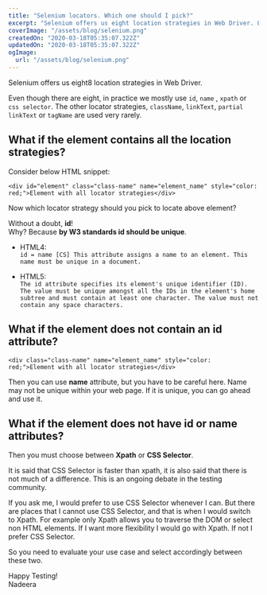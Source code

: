 ```yaml
---
title: "Selenium locators. Which one should I pick?"
excerpt: "Selenium offers us eight location strategies in Web Driver. Lets dive into which locator to pick when automating a scenario. "
coverImage: "/assets/blog/selenium.png"
createdOn: "2020-03-18T05:35:07.322Z"
updatedOn: "2020-03-18T05:35:07.322Z"
ogImage:
  url: "/assets/blog/selenium.png"
---
```


Selenium offers us eight8 location strategies in Web Driver.  

Even though there are eight, in practice we mostly
use `id`, `name` , `xpath` or `css selector`. The other locator
strategies, `className`, `linkText`, `partial linkText` or `tagName` are used very rarely.

## What if the element contains all the location strategies?

Consider below HTML snippet:    

`<div id="element" class="class-name" name="element_name" style="color: red;">Element with all locator strategies</div>`

Now which locator strategy should you pick to locate above element?

Without a doubt, **id**!  
Why? Because **by W3 standards id should be unique**.

- HTML4:  
  `id = name [CS] This attribute assigns a name to an element. This name must be unique in a document.`   

- HTML5:  
  `The id attribute specifies its element's unique identifier (ID). The value must be unique amongst all the IDs in the element's home subtree and must contain at least one character. The value must not contain any space characters.`

## What if the element does not contain an id attribute?

`<div class="class-name" name="element_name" style="color: red;">Element with all locator strategies</div>`

Then you can use **name** attribute, but you have to be careful here. Name may not be unique within your web page. If it
is unique, you can go ahead and use it.

## What if the element does not have id or name attributes?

Then you must choose between **Xpath** or **CSS Selector**.

It is said that CSS Selector is faster than xpath, it is also said that there is not much of a difference. This is an
ongoing debate in the testing community.

If you ask me, I would prefer to use CSS Selector whenever I can. But there are places that I cannot use CSS
Selector, and that is when I would switch to Xpath. For example only Xpath allows you to traverse the DOM or select non
HTML elements. If I want more flexibility I would go with Xpath. If not I prefer CSS Selector.  

So you need to evaluate your use case and select accordingly between these two.




Happy Testing!   
Nadeera

